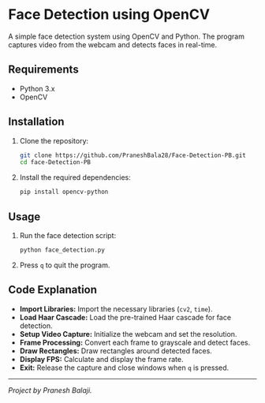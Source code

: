 # Face Detection using OpenCV

A simple face detection system using OpenCV and Python. The program captures video from the webcam and detects faces in real-time.

## Requirements
- Python 3.x
- OpenCV

## Installation

1. Clone the repository:
    ```bash
    git clone https://github.com/PraneshBala28/Face-Detection-PB.git
    cd face-Detection-PB
    ```

2. Install the required dependencies:
    ```bash
    pip install opencv-python
    ```

## Usage

1. Run the face detection script:
    ```bash
    python face_detection.py
    ```

2. Press `q` to quit the program.

## Code Explanation

- **Import Libraries:** Import the necessary libraries (`cv2`, `time`).
- **Load Haar Cascade:** Load the pre-trained Haar cascade for face detection.
- **Setup Video Capture:** Initialize the webcam and set the resolution.
- **Frame Processing:** Convert each frame to grayscale and detect faces.
- **Draw Rectangles:** Draw rectangles around detected faces.
- **Display FPS:** Calculate and display the frame rate.
- **Exit:** Release the capture and close windows when `q` is pressed.

---

*Project by Pranesh Balaji.*
